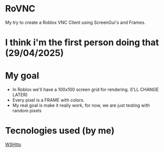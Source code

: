 # RoVNC
My try to create a Roblox VNC Client using ScreenGui's and Frames.

# I think i'm the first person doing that (29/04/2025)

# My goal
- In Roblox we'll have a 100x100 screen grid for rendering. (I'LL CHANGE LATER)
- Every pixel is a FRAME with colors.
- My real goal is make it really work, for now, we are just testing with random pixels

# Tecnologies used (by me)
[WSHttp](https://github.com/Eduardo7881/wshttp)
